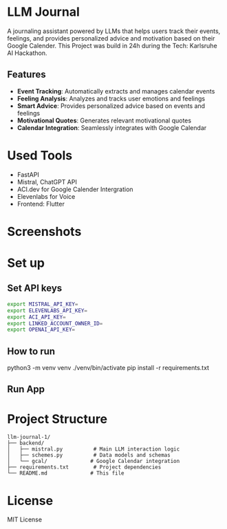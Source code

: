 # LLM Journal
A journaling assistant powered by LLMs that helps users track their events, feelings, and provides personalized advice and motivation based on their Google Calender. This Project was build in 24h during the Tech: Karlsruhe AI Hackathon.

## Features
- **Event Tracking**: Automatically extracts and manages calendar events
- **Feeling Analysis**: Analyzes and tracks user emotions and feelings
- **Smart Advice**: Provides personalized advice based on events and feelings
- **Motivational Quotes**: Generates relevant motivational quotes
- **Calendar Integration**: Seamlessly integrates with Google Calendar

# Used Tools
- FastAPI
- Mistral, ChatGPT API
- ACI.dev for Google Calender Intergration
- Elevenlabs for Voice
- Frontend: Flutter

# Screenshots


# Set up 

## Set API keys

``` bash
export MISTRAL_API_KEY=
export ELEVENLABS_API_KEY=
export ACI_API_KEY=
export LINKED_ACCOUNT_OWNER_ID=
export OPENAI_API_KEY=
```

## How to run
python3 -m venv venv
./venv/bin/activate
pip install -r requirements.txt

## Run App





# Project Structure

```
llm-journal-1/
├── backend/
│   ├── mistral.py          # Main LLM interaction logic
│   ├── schemes.py          # Data models and schemas
│   └── gcal/              # Google Calendar integration
├── requirements.txt        # Project dependencies
└── README.md              # This file
```

# License
MIT License